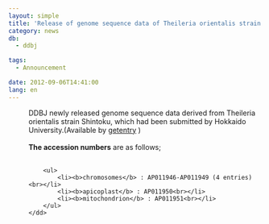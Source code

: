 ```yaml
---
layout: simple
title: 'Release of genome sequence data of Theileria orientalis strain Shintoku'
category: news
db:
  - ddbj

tags:
  - Announcement

date: 2012-09-06T14:41:00
lang: en
---
```


<html>

<dl>
    <dd>DDBJ newly released genome sequence data derived from Theileria orientalis strain Shintoku, which had been submitted by Hokkaido University.(Available by <a href="http://getentry.ddbj.nig.ac.jp/top-e.html" target="_blank">getentry</a> )<br><br><b>The accession numbers</b> are as follows;<br><br>

        <ul>
            <li><b>chromosomes</b> : AP011946-AP011949 (4 entries)<br></li>
            <li><b>apicoplast</b> : AP011950<br></li>
            <li><b>mitochondrion</b> : AP011951<br></li>
        </ul>
    </dd>
</dl>
</html>
